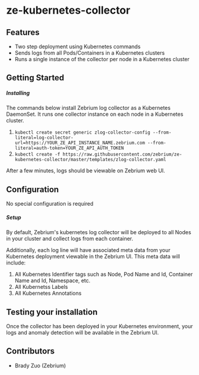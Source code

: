 # ze-kubernetes-collector
## Features
* Two step deployment using Kubernetes commands
* Sends logs from all Pods/Containers in a Kubernetes clusters
* Runs a single instance of the collector per node in a Kubernetes cluster

## Getting Started
##### Installing
The commands below install Zebrium log collector as a Kubernetes DaemonSet. It runs one collector instance on each node in a Kubernetes cluster.

1. `kubectl create secret generic zlog-collector-config --from-literal=log-collector-url=https://YOUR_ZE_API_INSTANCE_NAME.zebrium.com --from-literal=auth-token=YOUR_ZE_API_AUTH_TOKEN`
2. `kubectl create -f https://raw.githubusercontent.com/zebrium/ze-kubernetes-collector/master/templates/zlog-collector.yaml`

After a few minutes, logs should be viewable on Zebrium web UI.

## Configuration
No special configuration is required

##### Setup
By default, Zebrium's kubernetes log collector will be deployed to all Nodes in your cluster and collect logs from each container.

Additionally, each log line will have associated meta data from your Kubernetes deployment viewable in the Zebrium UI. This meta data will include:
1. All Kubernetes Identifier tags such as Node, Pod Name and Id, Container Name and Id, Namespace, etc.
2. All Kubernetss Labels
3. All Kubernetes Annotations

## Testing your installation
Once the collector has been deployed in your Kubernetes environment, your logs and anomaly detection will be available in the Zebrium UI.

## Contributors
* Brady Zuo (Zebrium)
